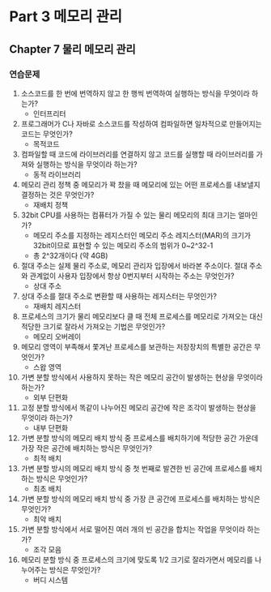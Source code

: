 # Part 3 메모리 관리

## Chapter 7 물리 메모리 관리

### 연습문제

1. 소스코드를 한 번에 번역하지 않고 한 행씩 번역하여 실행하는 방식을 무엇이라 하는가?
    - 인터프리터
2. 프로그래머가 C나 자바로 소스코드를 작성하여 컴파일하면 일차적으로 만들어지는 코드는 무엇인가?
    - 목적코드
3. 컴파일할 때 코드에 라이브러리를 연결하지 않고 코드를 실행할 때 라이브러리를 가져와 실행하는 방식을 무엇이라 하는가?
    - 동적 라이브러리
4. 메모리 관리 정책 중 메모리가 꽉 찼을 때 메모리에 있는 어떤 프로세스를 내보낼지 결정하는 것은 무엇인가?
    - 재배치 정책
5. 32bit CPU를 사용하는 컴퓨터가 가질 수 있는 물리 메모리의 최대 크기는 얼마인가?
    - 메모리 주소를 지정하는 레지스터인 메모리 주소 레지스터(MAR)의 크기가 32bit이므로 표현할 수 있는 메모리 주소의 범위가 0~2^32-1
    - 총 2^32개이다 (약 4GB)
6. 절대 주소는 실제 물리 주소로, 메모리 관리자 입장에서 바라본 주소이다. 절대 주소와 관계없이 사용자 입장에서 항상 0번지부터 시작하는 주소는 무엇인가?
    - 상대 주소
7. 상대 주소를 절대 주소로 변환할 때 사용하는 레지스터는 무엇인가?
    - 재배치 레지스터
8. 프로세스의 크기가 물리 메모리보다 클 때 전체 프로세스를 메모리로 가져오는 대신 적당한 크기로 잘라서 가져오는 기법은 무엇인가?
    - 메모리 오버레이
9. 메모리 영역이 부족해서 쫓겨난 프로세스를 보관하는 저장장치의 특별한 공간은 무엇인가?
   - 스왑 영역
10. 가변 분할 방식에서 사용하지 못하는 작은 메모리 공간이 발생하는 현상을 무엇이라 하는가?
    - 외부 단편화
11. 고정 분할 방식에서 똑같이 나누어진 메모리 공간에 작은 조각이 발생하는 현상을 무엇이라 하는가?
    - 내부 단편화
12. 가변 분할 방식의 메모리 배치 방식 중 프로세스를 배치하기에 적당한 공간 가운데 가장 작은 공간에 배치하는 방식은 무엇인가?
    - 최적 배치
13. 가변 분할 방시의 메모리 배치 방식 중 첫 번째로 발견한 빈 공간에 프로세스를 배치하는 방식은 무엇인가?
    - 최초 배치
14. 가변 분할 방식의 메모리 배치 방식 중 가장 큰 공간에 프로세스를 배치하는 방식은 무엇인가?
    - 최악 배치
15. 가변 분할 방식에서 서로 떨어진 여러 개의 빈 공간을 합치는 작업을 무엇이라 하는가?
    - 조각 모음
16. 메모리 분할 방식 중 프로세스의 크기에 맞도록 1/2 크기로 잘라가면서 메모리를 나누어주는 방식은 무엇인가?
    - 버디 시스템

